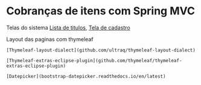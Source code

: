 # Cobranças de itens com Spring MVC
	
Telas do sistema
[Lista de titulos](http://www.anselmopfeifer.com/wp-content/uploads/2016/05/01.png), 
[Tela de cadastro](http://www.anselmopfeifer.com/wp-content/uploads/2016/05/02.png)
		
	
	
Layout das paginas com thymeleaf

	[Thymeleaf-layout-dialect](github.com/ultraq/thymeleaf-layout-dialect)
		
	[Thymeleaf-extras-eclipse-plugin](github.com/thymeleaf/thymeleaf-extras-eclipse-plugin)

	[Datepicker](bootstrap-datepicker.readthedocs.io/en/latest)
